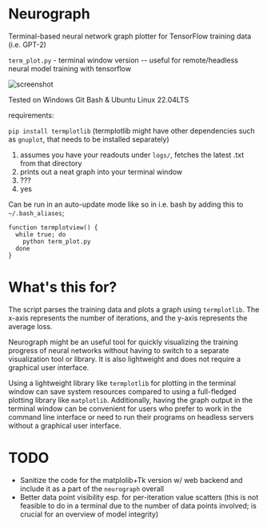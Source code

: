 # Neurograph
Terminal-based neural network graph plotter for TensorFlow training data (i.e. GPT-2)

`term_plot.py` - terminal window version -- useful for remote/headless neural model training with tensorflow

![screenshot](sample.png)

Tested on Windows Git Bash & Ubuntu Linux 22.04LTS

requirements:

`pip install termplotlib`
(termplotlib might have other dependencies such as `gnuplot`, that needs to be installed separately)

1. assumes you have your readouts under `logs/`, fetches the latest .txt from that directory
2. prints out a neat graph into your terminal window
3. ???
4. yes

Can be run in an auto-update mode like so in i.e. bash by adding this to `~/.bash_aliases`;

```
function termplotview() {
  while true; do
    python term_plot.py
  done
}
```

# What's this for?

The script parses the training data and plots a graph using `termplotlib`. The x-axis represents the number of iterations, and the y-axis represents the average loss.

Neurograph might be an useful tool for quickly visualizing the training progress of neural networks without having to switch to a separate visualization tool or library. It is also lightweight and does not require a graphical user interface.

Using a lightweight library like `termplotlib` for plotting in the terminal window can save system resources compared to using a full-fledged plotting library like `matplotlib`. Additionally, having the graph output in the terminal window can be convenient for users who prefer to work in the command line interface or need to run their programs on headless servers without a graphical user interface.

# TODO

- Sanitize the code for the matplolib+Tk version w/ web backend and include it as a part of the `neurograph` overall
- Better data point visibility esp. for per-iteration value scatters (this is not feasible to do in a terminal due to the number of data points involved; is crucial for an overview of model integrity)

